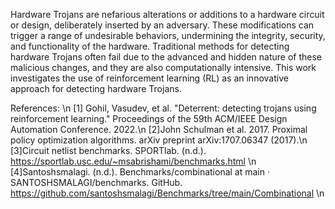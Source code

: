 Hardware Trojans are nefarious alterations or additions to a hardware circuit or design, deliberately inserted by an adversary. These modifications can trigger a range of undesirable behaviors, undermining the integrity, security, and functionality of the hardware. Traditional methods for detecting hardware Trojans often fail due to the advanced and hidden nature of these malicious changes, and they are also computationally intensive. This work investigates the use of reinforcement learning (RL) as an innovative approach for detecting hardware Trojans.

References: \n
[1] Gohil, Vasudev, et al. "Deterrent: detecting trojans using reinforcement learning." Proceedings of the 59th ACM/IEEE Design Automation Conference. 2022.\n
[2]John Schulman et al. 2017. Proximal policy optimization algorithms. arXiv preprint arXiv:1707.06347 (2017).\n
[3]Circuit netlist benchmarks. SPORTlab. (n.d.). https://sportlab.usc.edu/~msabrishami/benchmarks.html \n
[4]Santoshsmalagi. (n.d.). Benchmarks/combinational at main · SANTOSHSMALAGI/benchmarks. GitHub. https://github.com/santoshsmalagi/Benchmarks/tree/main/Combinational \n
